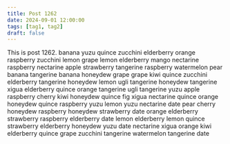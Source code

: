 ```yaml
---
title: Post 1262
date: 2024-09-01 12:00:00
tags: [tag1, tag2]
draft: false
---
```

This is post 1262.
banana
yuzu
quince
zucchini
elderberry
orange
raspberry
zucchini
lemon
grape
lemon
elderberry
mango
nectarine
raspberry
nectarine
apple
strawberry
tangerine
raspberry
watermelon
pear
banana
tangerine
banana
honeydew
grape
grape
kiwi
quince
zucchini
elderberry
tangerine
honeydew
lemon
ugli
tangerine
honeydew
tangerine
xigua
elderberry
quince
orange
tangerine
ugli
tangerine
yuzu
apple
raspberry
cherry
kiwi
honeydew
quince
fig
xigua
nectarine
quince
orange
honeydew
quince
raspberry
yuzu
lemon
yuzu
nectarine
date
pear
cherry
honeydew
raspberry
honeydew
strawberry
date
orange
elderberry
strawberry
raspberry
elderberry
date
lemon
elderberry
lemon
quince
strawberry
elderberry
honeydew
yuzu
date
nectarine
xigua
orange
kiwi
elderberry
quince
grape
zucchini
tangerine
watermelon
tangerine
date
